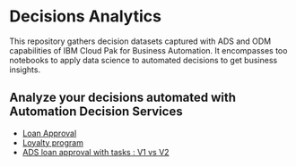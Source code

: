 # Decisions Analytics

This repository gathers decision datasets captured with ADS and ODM capabilities of IBM Cloud Pak for Business Automation.
It encompasses too notebooks to apply data science to automated decisions to get business insights.

## Analyze your decisions automated with Automation Decision Services
   * [Loan Approval](https://nbviewer.org/github/DecisionsDev/decisions-analytics/blob/main/notebooks/ADS/ads-loanvalidation-analytics.ipynb)
   * [Loyalty program](https://nbviewer.org/github/DecisionsDev/decisions-analytics/blob/main/notebooks/ADS/ads-loyaltyprogram-analytics.ipynb)
   * [ADS loan approval with tasks : V1 vs V2](https://nbviewer.org/github/DecisionsDev/decisions-analytics/blob/main/notebooks/ADS/ads-22.0.1-loanapprovalwithtasks-v1-vs-v2-5K.ipynb)


